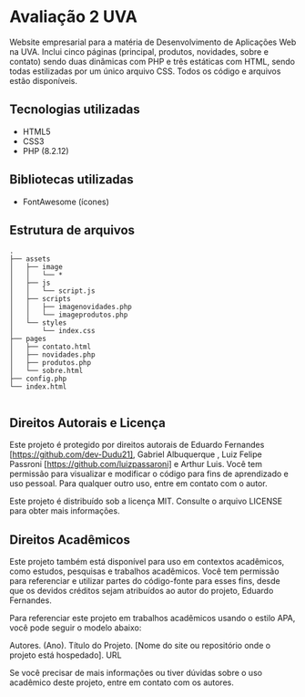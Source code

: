 # Avaliação 2 UVA

Website empresarial para a matéria de Desenvolvimento de Aplicações Web na UVA. Inclui cinco páginas (principal, produtos, novidades, sobre e contato) sendo duas dinâmicas com PHP e três estáticas com HTML, sendo todas estilizadas por um único arquivo CSS. Todos os código e arquivos estão disponíveis.

## Tecnologias utilizadas

- HTML5
- CSS3
- PHP (8.2.12)

## Bibliotecas utilizadas

- FontAwesome (ícones)

## Estrutura de arquivos

```text
.
├── assets
│   ├── image
│   │   └── *
│   ├── js
│   │   └── script.js
│   ├── scripts
│   │   ├── imagenovidades.php
│   │   └── imageprodutos.php
│   └── styles
│       └── index.css
├── pages
│   ├── contato.html
│   ├── novidades.php
│   ├── produtos.php
│   └── sobre.html
├── config.php
└── index.html


```

## Direitos Autorais e Licença

Este projeto é protegido por direitos autorais de Eduardo Fernandes [https://github.com/dev-Dudu21], Gabriel Albuquerque , Luiz Felipe Passroni [https://github.com/luizpassaroni] e Arthur Luis. Você tem permissão para visualizar e modificar o código para fins de aprendizado e uso pessoal. Para qualquer outro uso, entre em contato com o autor.

Este projeto é distribuído sob a licença MIT. Consulte o arquivo LICENSE para obter mais informações.

## Direitos Acadêmicos

Este projeto também está disponível para uso em contextos acadêmicos, como estudos, pesquisas e trabalhos acadêmicos. Você tem permissão para referenciar e utilizar partes do código-fonte para esses fins, desde que os devidos créditos sejam atribuídos ao autor do projeto, Eduardo Fernandes.

Para referenciar este projeto em trabalhos acadêmicos usando o estilo APA, você pode seguir o modelo abaixo:

Autores. (Ano). Título do Projeto. [Nome do site ou repositório onde o projeto está hospedado]. URL

Se você precisar de mais informações ou tiver dúvidas sobre o uso acadêmico deste projeto, entre em contato com os autores.
